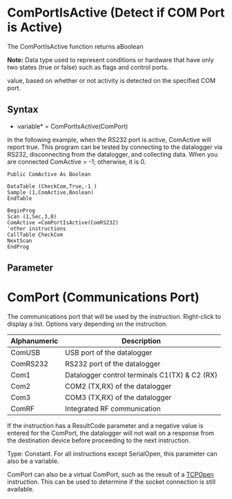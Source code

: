 # ComPortIsActive (Detect if COM Port is Active)

The ComPortIsActive function returns aBoolean

**Note:** Data type used to represent conditions or hardware that have only two states (true or false) such as flags and control ports.

value, based on whether or not activity is detected on the specified COM port.

## Syntax

- variable\* = ComPortIsActive(ComPort)

In the following example, when the RS232 port is active, ComActive will report true. This program can be tested by connecting to the datalogger via RS232, disconnecting from the datalogger, and collecting data. When you are connected ComActive = -1; otherwise, it is 0.

```
Public ComActive As Boolean

DataTable (CheckCom,True,-1 )
Sample (1,ComActive,Boolean)
EndTable

BeginProg
Scan (1,Sec,3,0)
ComActive =ComPortIsActive(ComRS232)
'other instructions
CallTable CheckCom
NextScan
EndProg
```

## Parameter

# ComPort (Communications Port)

The communications port that will be used by the instruction. Right-click to display a list. Options vary depending on the instruction.

| Alphanumeric | Description                                   |
| ------------ | --------------------------------------------- |
| ComUSB       | USB port of the datalogger                    |
| ComRS232     | RS232 port of the datalogger                  |
| Com1         | Datalogger control terminals C1(TX) & C2 (RX) |
| Com2         | COM2 (TX,RX) of the datalogger                |
| Com3         | COM3 (TX,RX) of the datalogger                |
| ComRF        | Integrated RF communication                   |

If the instruction has a ResultCode parameter and a negative value is entered for the ComPort, the datalogger will not wait on a response from the destination device before proceeding to the next instruction.

Type: Constant. For all instructions except SerialOpen, this parameter can also be a variable.

ComPort can also be a virtual ComPort, such as the result of a [TCPOpen](tcpopen.md) instruction. This can be used to determine if the socket connection is still available.
